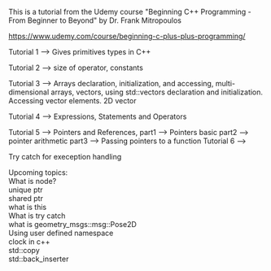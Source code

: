 This is a tutorial from the Udemy course "Beginning C++ Programming - From Beginner to Beyond" by Dr. Frank Mitropoulos

https://www.udemy.com/course/beginning-c-plus-plus-programming/

Tutorial 1 --> Gives primitives types in C++ 

Tutorial 2 --> size of operator, constants 

Tutorial 3 --> Arrays declaration, initialization, and accessing, multi-dimensional arrays, vectors, using std::vectors declaration and initialization. Accessing vector elements. 2D vector

Tutorial 4 --> Expressions, Statements and Operators

Tutorial 5 --> Pointers and References,
part1 --> Pointers basic
part2 --> pointer arithmetic
part3 --> Passing pointers to a function
Tutorial 6 -->  

Try catch for exeception handling

Upcoming topics: \
What is node? \
unique ptr \
shared ptr \
what is this  \
What is try catch \
what is geometry_msgs::msg::Pose2D \
Using user defined namespace \
clock in c++ \
std::copy \
std::back_inserter


